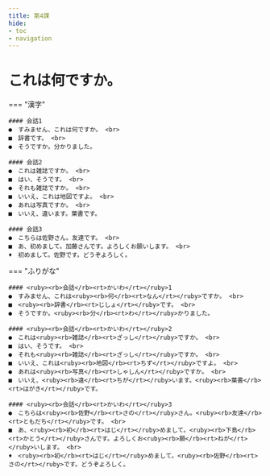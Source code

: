 ```yaml
---
title: 第4課
hide:
- toc
- navigation
---
```


これは何ですか。
===

=== "漢字"

    #### 会話1
    ●　すみません、これは何ですか。 <br>
    ■　辞書です。 <br>
    ●　そうですか。分かりました。
    
    #### 会話2
    ●　これは雑誌ですか。 <br>
    ■　はい、そうです。 <br>
    ●　それも雑誌ですか。 <br>
    ■　いいえ、これは地図ですよ。 <br>
    ●　あれは写真ですか。 <br>
    ■　いいえ、違います。葉書です。 
    
    #### 会話3
    ●　こちらは佐野さん。友達です。 <br>
    ■　あ、初めまして。加藤さんです。よろしくお願いします。 <br>
    ♦　初めまして。佐野です。どうぞよろしく。

=== "ふりがな"

    #### <ruby><rb>会話</rb><rt>かいわ</rt></ruby>1
    ●　すみません、これは<ruby><rb>何</rb><rt>なん</rt></ruby>ですか。 <br>
    ■　<ruby><rb>辞書</rb><rt>じしょ</rt></ruby>です。 <br>
    ●　そうですか。<ruby><rb>分</rb><rt>わ</rt></ruby>かりました。
    
    #### <ruby><rb>会話</rb><rt>かいわ</rt></ruby>2
    ●　これは<ruby><rb>雑誌</rb><rt>ざっし</rt></ruby>ですか。 <br>
    ■　はい、そうです。 <br>
    ●　それも<ruby><rb>雑誌</rb><rt>ざっし</rt></ruby>ですか。 <br>
    ■　いいえ、これは<ruby><rb>地図</rb><rt>ちず</rt></ruby>ですよ。 <br>
    ●　あれは<ruby><rb>写真</rb><rt>しゃしん</rt></ruby>ですか。 <br>
    ■　いいえ、<ruby><rb>違</rb><rt>ちが</rt></ruby>います。<ruby><rb>葉書</rb><rt>はがき</rt></ruby>です。
    
    #### <ruby><rb>会話</rb><rt>かいわ</rt></ruby>3
    ●　こちらは<ruby><rb>佐野</rb><rt>さの</rt></ruby>さん。<ruby><rb>友達</rb><rt>ともだち</rt></ruby>です。 <br>
    ■　あ、<ruby><rb>初</rb><rt>はじ</rt></ruby>めまして。<ruby><rb>下島</rb><rt>かとう</rt></ruby>さんです。よろしくお<ruby><rb>願</rb><rt>ねが</rt></ruby>いします。 <br>
    ♦　<ruby><rb>初</rb><rt>はじ</rt></ruby>めまして。<ruby><rb>佐野</rb><rt>さの</rt></ruby>です。どうぞよろしく。
